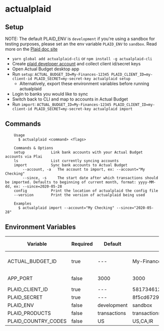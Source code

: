 # actualplaid

## Setup

NOTE: The default PLAID_ENV is `development` if you're using a sandbox for testing purposes, please set an the env variable `PLAID_ENV` to `sandbox`. Read more on the [Plaid doc site](https://dashboard.plaid.com/overview/sandbox)

- `yarn global add actualplaid-cli` or `npm install -g actualplaid-cli`
- Create [plaid developer account](https://dashboard.plaid.com/overview/development) and collect client id/secret keys
- Open Actual Budget desktop app
- Run `setup`: `ACTUAL_BUDGET_ID=My-Finances-12345 PLAID_CLIENT_ID=my-client-id PLAID_SECRET=my-secret-key actualplaid setup`
  - Alternatively, export these environment variables before running actualplaid
- Login to banks you would like to sync
- Switch back to CLI and map to accounts in Actual Budget
- Run `import`: `ACTUAL_BUDGET_ID=My-Finances-12345 PLAID_CLIENT_ID=my-client-id PLAID_SECRET=my-secret-key actualplaid import`

## Commands

```
	Usage
	  $ actualplaid <command> <flags>

	Commands & Options
    setup            Link bank accounts with your Actual Budget accounts via Plai
    ls               List currently syncing accounts
    import           Sync bank accounts to Actual Budget
	    --account, -a   The account to import, ex: --account="My Checking"
	    --since, -s     The start date after which transactions should be imported. Defaults to beginning of current month, format: yyyy-MM-dd, ex: --since=2020-05-28
    config           Print the location of actualplaid the config file
    --version        Print the version of actualplaid being used

	Examples
	  $ actualplaid import --account="My Checking" --since="2020-05-28"
```

## Environment Variables

| Variable            | Required | Default      | Example                           | Needed by                                                                    |
|---------------------|----------|--------------|-----------------------------------|------------------------------------------------------------------------------|
| ACTUAL_BUDGET_ID    | true     | ---          | My-Finances-12345                 | [Actual Budget API](https://actualbudget.com/docs/developers/using-the-API/) |
| APP_PORT            | false    | 3000         | 3000                              | Plaid Linking                                                                |
| PLAID_CLIENT_ID     | true     | ---          | 5817346120sd7bfd1691vfh7          | [Plaid](https://plaid.com/docs/#create-link-token)                           |
| PLAID_SECRET        | true     | ---          | 8f5cd6729h0v5d247vc190ddcs4l2a    | [Plaid](https://plaid.com/docs/#create-link-token)                           |
| PLAID_ENV           | false    | development  | sandbox                           | [Plaid](https://plaid.com/docs/#create-link-token)                           |
| PLAID_PRODUCTS      | false    | transactions | transactions,auth,identity,income | [Plaid](https://plaid.com/docs/#create-link-token)                           |
| PLAID_COUNTRY_CODES | false    | US           | US,CA,IR                          | [Plaid](https://plaid.com/docs/#create-link-token)                           |                        |
